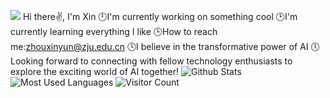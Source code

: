 ![](url)
Hi there✌, I'm Xin
🕛I'm currently working on something cool
🕑I'm currently learning everything I like
🕒How to reach me:zhouxinyun@zju.edu.cn
🕓I believe in the transformative power of AI
🕔Looking forward to connecting with fellow technology enthusiasts to explore the exciting world of AI together!
![Github Stats](https://github-readme-stats.vercel.app/api?username=Zachary-Xin&show_icons=true&theme=dark&count_private=true)
![Most Used Languages](https://github-readme-stats.vercel.app/api/top-langs/?username=Zachary-Xin&theme=dark&layout=compact)
![Visitor Count](https://profile-counter.glitch.me/Zachary-Xin/count.svg)

